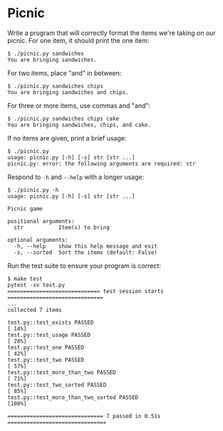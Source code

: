 # Picnic

Write a program that will correctly format the items we're taking on our picnic.
For one item, it should print the one item:

```
$ ./picnic.py sandwiches
You are bringing sandwiches.
```

For two items, place "and" in between:

```
$ ./picnic.py sandwiches chips
You are bringing sandwiches and chips.
```

For three or more items, use commas and "and":

```
$ ./picnic.py sandwiches chips cake
You are bringing sandwiches, chips, and cake.
```

If no items are given, print a brief usage:

```
$ ./picnic.py
usage: picnic.py [-h] [-s] str [str ...]
picnic.py: error: the following arguments are required: str
```

Respond to `-h` and `--help` with a longer usage:

```
$ ./picnic.py -h
usage: picnic.py [-h] [-s] str [str ...]

Picnic game

positional arguments:
  str           Item(s) to bring

optional arguments:
  -h, --help    show this help message and exit
  -s, --sorted  Sort the items (default: False)
```

Run the test suite to ensure your program is correct:

```
$ make test
pytest -xv test.py
============================= test session starts ==============================
...
collected 7 items

test.py::test_exists PASSED                                              [ 14%]
test.py::test_usage PASSED                                               [ 28%]
test.py::test_one PASSED                                                 [ 42%]
test.py::test_two PASSED                                                 [ 57%]
test.py::test_more_than_two PASSED                                       [ 71%]
test.py::test_two_sorted PASSED                                          [ 85%]
test.py::test_more_than_two_sorted PASSED                                [100%]

============================== 7 passed in 0.51s ===============================
```
